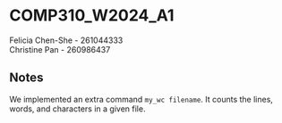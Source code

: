 # COMP310_W2024_A1
 
Felicia Chen-She  - 261044333 <br>
Christine Pan - 260986437

## Notes
We implemented an extra command `my_wc filename`. It counts the lines, words, and characters in a given file.